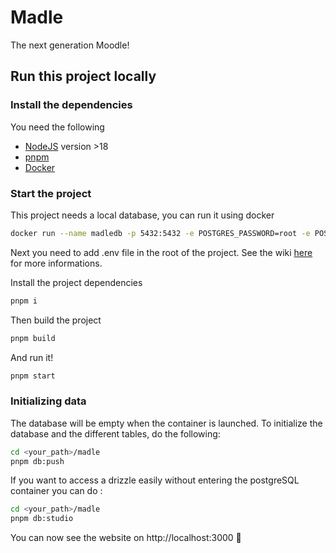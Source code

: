 #  Madle
The next generation Moodle!

## Run this project locally
### Install the dependencies
You need the following
- [NodeJS](https://nodejs.org/en/download) version >18
- [pnpm](https://pnpm.io/installation)
- [Docker](https://docs.docker.com/engine/install/)

### Start the project
This project needs a local database, you can run it using docker

```sh
docker run --name madledb -p 5432:5432 -e POSTGRES_PASSWORD=root -e POSTGRES_USER=root -e POSTGRES_DB=madledb -d postgres
```

Next you need to add .env file in the root of the project.
See the wiki [here](https://github.com/Sawangg/madle/wiki/Environment-variables) for more informations.


Install the project dependencies
```sh
pnpm i
```

Then build the project
```sh
pnpm build
```

And run it!
```sh
pnpm start
```

### Initializing data
The database will be empty when the container is launched. To initialize the database and the different tables, do the following:
```sh
cd <your_path>/madle
pnpm db:push
```

If you want to access a drizzle easily without entering the postgreSQL container you can do :
```sh
cd <your_path>/madle
pnpm db:studio
```

You can now see the website on http://localhost:3000 🚀
